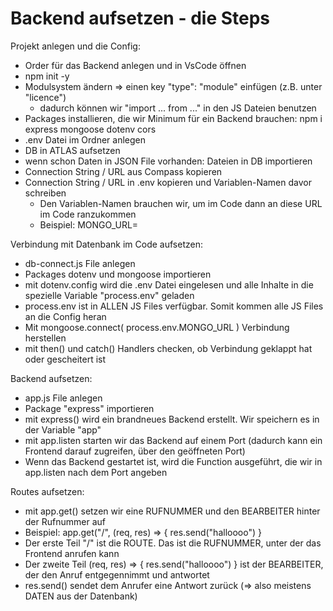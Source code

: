 # Backend aufsetzen - die Steps

Projekt anlegen und die Config:
- Order für das Backend anlegen und in VsCode öffnen
- npm init -y
- Modulsystem ändern => einen key "type": "module" einfügen (z.B. unter "licence")
  - dadurch können wir "import ... from ..." in den JS Dateien benutzen
- Packages installieren, die wir Minimum für ein Backend brauchen: npm i express mongoose dotenv cors
- .env Datei im Ordner anlegen
- DB in ATLAS aufsetzen
- wenn schon Daten in JSON File vorhanden: Dateien in DB importieren 
- Connection String / URL aus Compass kopieren
- Connection String / URL in .env kopieren und Variablen-Namen davor schreiben
  - Den Variablen-Namen brauchen wir, um im Code dann an diese URL im Code ranzukommen
  - Beispiel: MONGO_URL=<deinConnectionStringVonCompass>

Verbindung mit Datenbank im Code aufsetzen:
- db-connect.js File anlegen
- Packages dotenv und mongoose importieren
- mit dotenv.config wird die .env Datei eingelesen und alle Inhalte in die spezielle Variable "process.env" geladen
- process.env ist in ALLEN JS Files verfügbar. Somit kommen alle JS Files an die Config heran
- Mit mongoose.connect( process.env.MONGO_URL ) Verbindung herstellen
- mit then() und catch() Handlers checken, ob Verbindung geklappt hat oder gescheitert ist

Backend aufsetzen:
- app.js File anlegen
- Package "express" importieren
- mit express() wird ein brandneues Backend erstellt. Wir speichern es in der Variable "app"
- mit app.listen starten wir das Backend auf einem Port (dadurch kann ein Frontend darauf zugreifen, über den geöffneten Port)
- Wenn das Backend gestartet ist, wird die Function ausgeführt, die wir in app.listen nach dem Port angeben

Routes aufsetzen:
- mit app.get() setzen wir eine RUFNUMMER und den BEARBEITER hinter der Rufnummer auf
- Beispiel: app.get("/", (req, res) => { res.send("halloooo") }
- Der erste Teil "/" ist die ROUTE. Das ist die RUFNUMMER, unter der das Frontend anrufen kann
- Der zweite Teil  (req, res) => { res.send("halloooo") } ist der BEARBEITER, der den Anruf entgegennimmt und antwortet
- res.send() sendet dem Anrufer eine Antwort zurück (=> also meistens DATEN aus der Datenbank)

